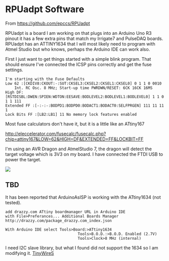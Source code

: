 # RPUadpt Software

From <https://github.com/epccs/RPUadpt>

RPUadpt is a board I am working on that plugs into an Arduino Uno R3 pinout it has a few extra pins that match my Irrigate7 and PulseDAQ boards. RPUadpt has an ATTINY1634 that I will most likely need to program with Atmel Studio but who knows, perhaps the Arduino IDE can work also. 

First I just want to get things started with a simple blink program. That should ensure I've connected the ICSP pins correctly and get the fuse settings.

    I'm starting with the Fuse Defaults
    Low 62 :[CKDIV8:CKOUT:-:SUT:CKSEL3:CKSEL2:CKSEL1:CKSEL0] 0 1 1 0 0010
        Int. RC Osc. 8 MHz; Start-up time PWRDWN/RESET: 6CK 16CK 16MS
    High DF: [RSTDISBL:DWEN:SPIEN:WDTON:EESAVE:BODLEVEL2:BODLEVEL1:BODLEVEL0] 1 1 0 1 1 111
    Extended FF :[-:-:-:BODPD1:BODPD0:BODACT1:BODACT0:SELFPRGEN] 111 11 11 1
    Lock Bits FF :[LB2:LB1] 11 No memory lock features enabled

Most fuse calculators don't have it, but it is a little like an ATtiny167

http://eleccelerator.com/fusecalc/fusecalc.php?chip=attiny167&LOW=62&HIGH=DF&EXTENDED=FF&LOCKBIT=FF

I'm using an AVR Dragon and AtmelStudio 7, the dragon will detect the target voltage which is 3V3 on my board. I have connected the FTDI USB to power the target.

![](https://raw.githubusercontent.com/epccs/RPUadpt/master/14226^1_ICSPwithDragon.jpg)

## TBD

It has been reported that ArduinoAsISP is working with the ATtiny1634 (not tested).
    
    add drazzy.com ATtiny boardmanager URL in Arduino IDE 
    with File>Preferances... Additional Boards Manager
    http://drazzy.com/package_drazzy.com_index.json
    
    With Arduino IDE select Tools>Board:>ATtiny1634
                                    Tools>B.O.D.:>B.O.D. Enabled (2.7V)
                                    Tools>Clock>8 MHz (internal)
    
I need I2C slave library, but what I found did not support the 1634 so I 
am modifying it. [TinyWireS][tinywires]
    
[tinywires]: https://github.com/epccs/TinyWireS/
    
